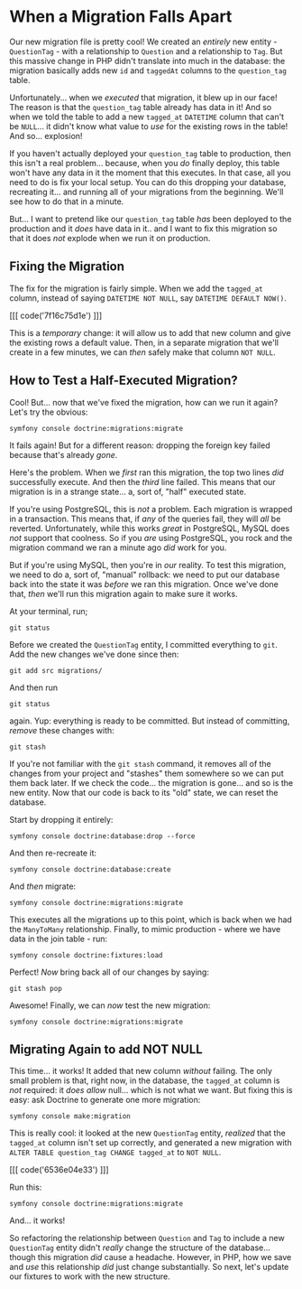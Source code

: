 # When a Migration Falls Apart

Our new migration file is pretty cool! We created an *entirely* new entity -
`QuestionTag` - with a relationship to `Question` and a relationship to `Tag`.
But this massive change in PHP didn't translate into much in the database: the
migration basically adds new `id` and `taggedAt` columns to the `question_tag` table.

Unfortunately... when we *executed* that migration, it blew up in our face! The reason
is that the `question_tag` table already has data in it! And so when we told the
table to add a new `tagged_at` `DATETIME` column that can't be `NULL`... it didn't
know what value to *use* for the existing rows in the table! And so... explosion!

If you haven't actually deployed your `question_tag` table to production, then
this isn't a real problem... because, when you *do* finally deploy, this table
won't have any data in it the moment that this executes. In that case, all you
need to do is fix your local setup. You can do this dropping your database,
recreating it... and running all of your migrations from the beginning. We'll
see how to do that in a minute.

But... I want to pretend like our `question_tag` table *has* been deployed to the
production and it *does* have data in it.. and I want to fix this migration so that
it does *not* explode when we run it on production.

## Fixing the Migration

The fix for the migration is fairly simple. When we add the `tagged_at` column,
instead of saying `DATETIME NOT NULL`, say `DATETIME DEFAULT NOW()`.

[[[ code('7f16c75d1e') ]]]

This is a *temporary* change: it will allow us to add that new column and give the
existing rows a default value. Then, in a separate migration that we'll create
in a few minutes, we can *then* safely make that column `NOT NULL`.

## How to Test a Half-Executed Migration?

Cool! But... now that we've fixed the migration, how can we run it again? Let's
try the obvious:

```terminal
symfony console doctrine:migrations:migrate
```

It fails again! But for a different reason: dropping the foreign key failed
because that's already *gone*.

Here's the problem. When we *first* ran this migration, the top two lines
*did* successfully execute. And then the *third* line failed. This means that our
migration is in a strange state... a, sort of, "half" executed state.

If you're using PostgreSQL, this is *not* a problem. Each migration is wrapped
in a transaction. This means that, if *any* of the queries fail, they will *all*
be reverted. Unfortunately, while this works *great* in PostgreSQL, MySQL does
*not* support that coolness. So if you *are* using PostgreSQL, you rock and the
migration command we ran a minute ago *did* work for you.

But if you're using MySQL, then you're in *our* reality. To test this migration,
we need to do a, sort of, "manual" rollback: we need to put our database back into
the state it was *before* we ran this migration. Once we've done that, *then*
we'll run this migration again to make sure it works.

At your terminal, run;

```terminal
git status
```

Before we created the `QuestionTag` entity, I committed everything to `git`.
Add the new changes we've done since then:

```terminal-silent
git add src migrations/
```

And then run

```terminal
git status
```

again. Yup: everything is ready to be committed. But instead of committing,
*remove* these changes with:

```terminal
git stash
```

If you're not familiar with the `git stash` command, it removes all of the changes
from your project and "stashes" them somewhere so we can put them back later.
If we check the code... the migration is gone... and so is the new entity. Now
that our code is back to its "old" state, we can reset the database.

Start by dropping it entirely:

```terminal
symfony console doctrine:database:drop --force
```

And then re-recreate it:

```terminal-silent
symfony console doctrine:database:create
```

And *then* migrate:

```terminal
symfony console doctrine:migrations:migrate
```

This executes all the migrations up to this point, which is back when we had the
`ManyToMany` relationship. Finally, to mimic production - where we have data in
the join table - run:

```terminal
symfony console doctrine:fixtures:load
```

Perfect! *Now* bring back all of our changes by saying:

```terminal
git stash pop
```

Awesome! Finally, we can *now* test the new migration:

```terminal
symfony console doctrine:migrations:migrate
```

## Migrating Again to add NOT NULL

This time... it works! It added that new column *without* failing. The only
small problem is that, right now, in the database, the `tagged_at` column is
*not* required: it *does* *allow* null... which is not what we want. But fixing
this is easy: ask Doctrine to generate one more migration:

```terminal
symfony console make:migration
```

This is really cool: it looked at the new `QuestionTag` entity, *realized* that
the `tagged_at` column isn't set up correctly, and generated a new migration
with `ALTER TABLE question_tag CHANGE tagged_at` to `NOT NULL`. 

[[[ code('6536e04e33') ]]]

Run this:

```terminal-silent
symfony console doctrine:migrations:migrate
```

And... it works!

So refactoring the relationship between `Question` and `Tag` to include a new
`QuestionTag` entity didn't *really* change the structure of the database... though
this migration *did* cause a headache. However, in PHP, how we save and *use*
this relationship *did* just change substantially. So next, let's update our fixtures
to work with the new structure.
